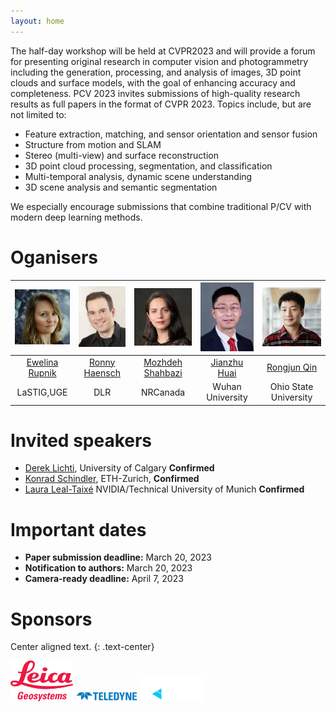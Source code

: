 ```yaml
---
layout: home  
---
```



The half-day workshop will be held at CVPR2023 and will provide a forum for presenting original research in computer vision and photogrammetry including the generation, processing, and analysis of images, 3D point clouds and surface models, with the goal of enhancing accuracy and completeness. PCV 2023 invites submissions of high-quality research results as full papers in the format of CVPR 2023. Topics include, but are not limited to: 
* Feature extraction, matching, and sensor orientation and sensor fusion 
* Structure from motion and SLAM
* Stereo (multi-view) and surface reconstruction
* 3D point cloud processing, segmentation, and classification
* Multi-temporal analysis, dynamic scene understanding 
* 3D scene analysis and semantic segmentation 

We especially encourage submissions that combine traditional P/CV with modern deep learning methods.

# Oganisers

| <img src="/img/22-wg2-1-rupnik.jpg"  width="100">  |   <img src="/img/22-wg2-1-haensch.jpg"  width="100">  |  <img src="/img/22-wg2-1-shahbazi.jpg"  width="100">  |  <img src="/img/22-wg2-1-huai.jpg"  width="100"> |  <img src="/img/comm2-22-qin.jpg"  width="100"> |
|:------------------------:|:---------------:|:--------------------:|:------------------:|:-----------------------:|
| [Ewelina Rupnik](www.umr-lastig.fr/ewelina-rupnik)           |   [Ronny Haensch](http://rhaensch.de)  |    [Mozhdeh Shahbazi](https://www.linkedin.com/in/mozhdehsh/)  |     [Jianzhu Huai](https://jianzhuhuai.com) 	 |      [Rongjun Qin](https://u.osu.edu/qin.324/)      |
|   LaSTIG,UGE             |       DLR       |       NRCanada       |   Wuhan University | Ohio State University |

 

# Invited speakers
 
* [Derek Lichti](https://profiles.ucalgary.ca/derek-lichti), University of Calgary    **Confirmed**	   
* [Konrad Schindler](https://igp.ethz.ch/personen/person-detail.html?persid=143986), ETH-Zurich,	**Confirmed**  	
* [Laura Leal-Taixé](https://dvl.in.tum.de/team/lealtaixe/) NVIDIA/Technical University of Munich 	**Confirmed**	



# Important dates

* **Paper submission deadline:** March 20, 2023
* **Notification to authors:**		March 20, 2023
* **Camera-ready deadline:**		April 7, 2023


# Sponsors

Center aligned text.
{: .text-center}

<div style="text-align: justify"> <img src="/img/leica.png"  width="100">   <img src="/img/teledyne_logo_blue.png"  width="100">   <img src="/img/qiai.png"  width="100">  </div>

